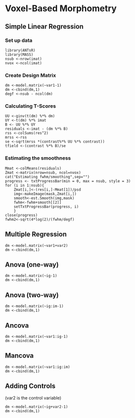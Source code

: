 Voxel-Based Morphometry
=======================

Simple Linear Regression
------------------------

### Set up data

```
library(ANTsR)
library(MASS)
nsub <-nrow(imat)
nvox <-ncol(imat)
```
### Create Design Matrix
```
dm <-model.matrix(~var1-1)
dm <-cbind(dm,1)
degf <-nsub - ncol(dm)
```

### Calculating T-Scores
```
UU <-ginv(t(dm) %*% dm)
UY <-t(dm) %*% imat
B <- UU %*% UY
residuals <-imat - (dm %*% B)
rss <-colSums(res^2)
mrss <-rss
se <-sqrt(mrss *(contrast%*% UU %*% contrast))
tfield <-(contrast %*% B)/se
```

### Estimating the smoothness
```
Mmat <-colMeans(residuals)
Zmat <-matrix(nrow=nsub, ncol=nvox)
cat("Estimating fwhm/smoothing",sep="")
progress <- txtProgressBar(min = 0, max = nsub, style = 3)
for (i in 1:nsub){
	Zmat[i,]<-(res[i,]-Mmat[1])/psd
	img<-makeImage(mask,Zmat[i,])
	smooth<-est.Smooth(img,mask)
	fwhm<-fwhm+smooth[[2]]
	setTxtProgressBar(progress, i)
	}
close(progress)
fwhm2<-sqrt(4*log(2)/(fwhm/degf)
```

Multiple Regression
-------------------
```
dm <-model.matrix(~var1+var2)
dm <-cbind(dm,1)
```

Anova (one-way)
---------------

```
dm <-model.matrix(~ig-1)
dm <-cbind(dm,1)
```

Anova (two-way)
---------------
```
dm <-model.matrix(~ig:im-1)
dm <-cbind(dm,1)
```

Ancova
------
```
dm <-model.matrix(~var1:ig-1)
dm <-cbind(dm,1)
```

Mancova
-------
```
dm <-model.matrix(~var1:ig:im)
dm <-cbind(dm,1)
```

Adding Controls
---------------
(var2 is the control variable)
```
dm <-model.matrix(~ig+var2-1)
dm <-cbind(dm,1)
```
